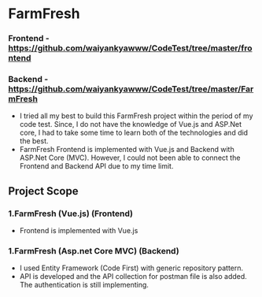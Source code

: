 # FarmFresh

### Frontend - https://github.com/waiyankyawww/CodeTest/tree/master/frontend

### Backend - https://github.com/waiyankyawww/CodeTest/tree/master/FarmFresh

- I tried all my best to build this FarmFresh project within the period of my code test. Since, I do not have the knowledge of Vue.js and ASP.Net core, I had to take some time to learn both of the technologies and did the best.
- FarmFresh Frontend is implemented with Vue.js and Backend with ASP.Net Core (MVC). However, I could not been able to connect the Frontend and Backend API due to my time limit.

## Project Scope

### 1.FarmFresh (Vue.js) (Frontend)
 - Frontend is implemented with Vue.js

### 1.FarmFresh (Asp.net Core MVC) (Backend)
 - I used Entity Framework (Code First) with generic repository pattern. 
 - API is developed and the API collection for postman file is also added. The authentication is still implementing.
